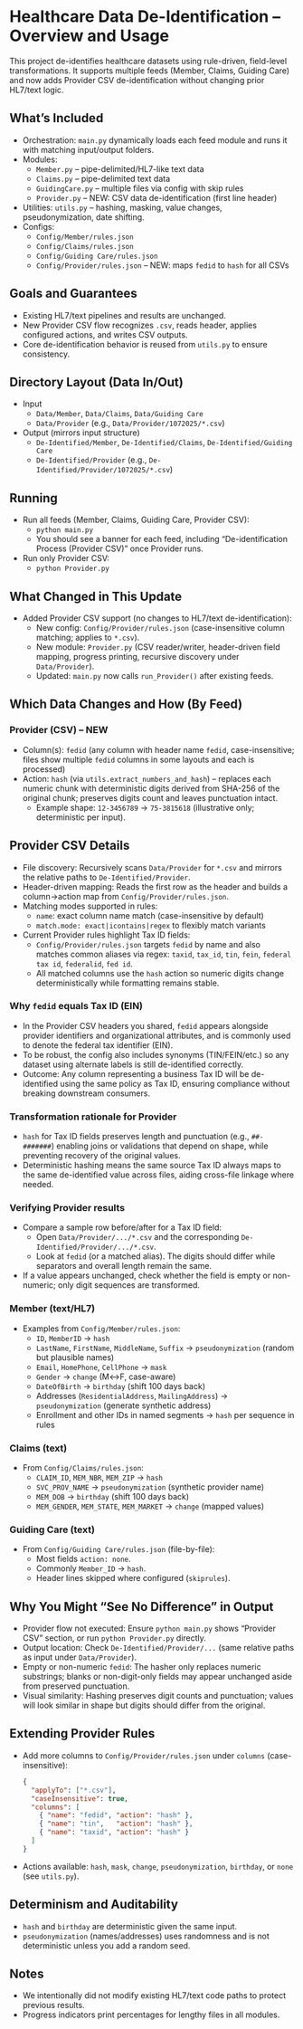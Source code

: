 # Healthcare Data De-Identification – Overview and Usage

This project de-identifies healthcare datasets using rule-driven, field-level transformations. It supports multiple feeds (Member, Claims, Guiding Care) and now adds Provider CSV de-identification without changing prior HL7/text logic.

## What’s Included
- Orchestration: `main.py` dynamically loads each feed module and runs it with matching input/output folders.
- Modules:
  - `Member.py` – pipe-delimited/HL7-like text data
  - `Claims.py` – pipe-delimited text data
  - `GuidingCare.py` – multiple files via config with skip rules
  - `Provider.py` – NEW: CSV data de-identification (first line header)
- Utilities: `utils.py` – hashing, masking, value changes, pseudonymization, date shifting.
- Configs:
  - `Config/Member/rules.json`
  - `Config/Claims/rules.json`
  - `Config/Guiding Care/rules.json`
  - `Config/Provider/rules.json` – NEW: maps `fedid` to `hash` for all CSVs

## Goals and Guarantees
- Existing HL7/text pipelines and results are unchanged.
- New Provider CSV flow recognizes `.csv`, reads header, applies configured actions, and writes CSV outputs.
- Core de-identification behavior is reused from `utils.py` to ensure consistency.

## Directory Layout (Data In/Out)
- Input
  - `Data/Member`, `Data/Claims`, `Data/Guiding Care`
  - `Data/Provider` (e.g., `Data/Provider/1072025/*.csv`)
- Output (mirrors input structure)
  - `De-Identified/Member`, `De-Identified/Claims`, `De-Identified/Guiding Care`
  - `De-Identified/Provider` (e.g., `De-Identified/Provider/1072025/*.csv`)

## Running
- Run all feeds (Member, Claims, Guiding Care, Provider CSV):
  - `python main.py`
  - You should see a banner for each feed, including “De-identification Process (Provider CSV)” once Provider runs.
- Run only Provider CSV:
  - `python Provider.py`

## What Changed in This Update
- Added Provider CSV support (no changes to HL7/text de-identification):
  - New config: `Config/Provider/rules.json` (case-insensitive column matching; applies to `*.csv`).
  - New module: `Provider.py` (CSV reader/writer, header-driven field mapping, progress printing, recursive discovery under `Data/Provider`).
  - Updated: `main.py` now calls `run_Provider()` after existing feeds.

## Which Data Changes and How (By Feed)

### Provider (CSV) – NEW
- Column(s): `fedid` (any column with header name `fedid`, case-insensitive; files show multiple `fedid` columns in some layouts and each is processed)
- Action: `hash` (via `utils.extract_numbers_and_hash`) – replaces each numeric chunk with deterministic digits derived from SHA-256 of the original chunk; preserves digits count and leaves punctuation intact.
  - Example shape: `12-3456789` → `75-3815618` (illustrative only; deterministic per input).

## Provider CSV Details
- File discovery: Recursively scans `Data/Provider` for `*.csv` and mirrors the relative paths to `De-Identified/Provider`.
- Header-driven mapping: Reads the first row as the header and builds a column→action map from `Config/Provider/rules.json`.
- Matching modes supported in rules:
  - `name`: exact column name match (case-insensitive by default)
  - `match.mode: exact|icontains|regex` to flexibly match variants
- Current Provider rules highlight Tax ID fields:
  - `Config/Provider/rules.json` targets `fedid` by name and also matches common aliases via regex: `taxid`, `tax_id`, `tin`, `fein`, `federal tax id`, `federalid`, `fed id`.
  - All matched columns use the `hash` action so numeric digits change deterministically while formatting remains stable.

### Why `fedid` equals Tax ID (EIN)
- In the Provider CSV headers you shared, `fedid` appears alongside provider identifiers and organizational attributes, and is commonly used to denote the federal tax identifier (EIN).
- To be robust, the config also includes synonyms (TIN/FEIN/etc.) so any dataset using alternate labels is still de-identified correctly.
- Outcome: Any column representing a business Tax ID will be de-identified using the same policy as Tax ID, ensuring compliance without breaking downstream consumers.

### Transformation rationale for Provider
- `hash` for Tax ID fields preserves length and punctuation (e.g., `##-#######`) enabling joins or validations that depend on shape, while preventing recovery of the original values.
- Deterministic hashing means the same source Tax ID always maps to the same de-identified value across files, aiding cross-file linkage where needed.

### Verifying Provider results
- Compare a sample row before/after for a Tax ID field:
  - Open `Data/Provider/.../*.csv` and the corresponding `De-Identified/Provider/.../*.csv`.
  - Look at `fedid` (or a matched alias). The digits should differ while separators and overall length remain the same.
- If a value appears unchanged, check whether the field is empty or non-numeric; only digit sequences are transformed.

### Member (text/HL7)
- Examples from `Config/Member/rules.json`:
  - `ID`, `MemberID` → `hash`
  - `LastName`, `FirstName`, `MiddleName`, `Suffix` → `pseudonymization` (random but plausible names)
  - `Email`, `HomePhone`, `CellPhone` → `mask`
  - `Gender` → `change` (M↔F, case-aware)
  - `DateOfBirth` → `birthday` (shift 100 days back)
  - Addresses (`ResidentialAddress`, `MailingAddress`) → `pseudonymization` (generate synthetic address)
  - Enrollment and other IDs in named segments → `hash` per sequence in rules

### Claims (text)
- From `Config/Claims/rules.json`:
  - `CLAIM_ID`, `MEM_NBR`, `MEM_ZIP` → `hash`
  - `SVC_PROV_NAME` → `pseudonymization` (synthetic provider name)
  - `MEM_DOB` → `birthday` (shift 100 days back)
  - `MEM_GENDER`, `MEM_STATE`, `MEM_MARKET` → `change` (mapped values)

### Guiding Care (text)
- From `Config/Guiding Care/rules.json` (file-by-file):
  - Most fields `action: none`.
  - Commonly `Member_ID` → `hash`.
  - Header lines skipped where configured (`skiprules`).

## Why You Might “See No Difference” in Output
- Provider flow not executed: Ensure `python main.py` shows “Provider CSV” section, or run `python Provider.py` directly.
- Output location: Check `De-Identified/Provider/...` (same relative paths as input under `Data/Provider`).
- Empty or non-numeric `fedid`: The hasher only replaces numeric substrings; blanks or non-digit-only fields may appear unchanged aside from preserved punctuation.
- Visual similarity: Hashing preserves digit counts and punctuation; values will look similar in shape but digits should differ from the original.

## Extending Provider Rules
- Add more columns to `Config/Provider/rules.json` under `columns` (case-insensitive):
  ```json
  {
    "applyTo": ["*.csv"],
    "caseInsensitive": true,
    "columns": [
      { "name": "fedid", "action": "hash" },
      { "name": "tin",   "action": "hash" },
      { "name": "taxid", "action": "hash" }
    ]
  }
  ```
- Actions available: `hash`, `mask`, `change`, `pseudonymization`, `birthday`, or `none` (see `utils.py`).

## Determinism and Auditability
- `hash` and `birthday` are deterministic given the same input.
- `pseudonymization` (names/addresses) uses randomness and is not deterministic unless you add a random seed.

## Notes
- We intentionally did not modify existing HL7/text code paths to protect previous results.
- Progress indicators print percentages for lengthy files in all modules.
